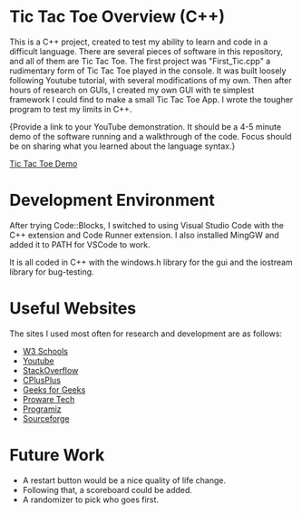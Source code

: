 # Tic Tac Toe Overview (C++)

This is a C++ project, created to test my ability to learn and code in a difficult language. 
There are several pieces of software in this repository, and all of them are Tic Tac Toe. The 
first project was "First_Tic.cpp" a rudimentary form of Tic Tac Toe played in the console. It was 
built loosely following Youtube tutorial, with several modifications of my own. Then after
hours of research on GUIs, I created my own GUI with te simplest framework I could find to make 
a small Tic Tac Toe App. I wrote the tougher program to test my limits in C++.

{Provide a link to your YouTube demonstration. It should be a 4-5 minute demo of the software running and a walkthrough of the code. Focus should be on sharing what you learned about the language syntax.}

[Tic Tac Toe Demo]()


# Development Environment

After trying Code::Blocks, I switched to using Visual Studio Code with the C++ extension and 
Code Runner extension. I also installed MingGW and added it to PATH for VSCode to work.

It is all coded in C++ with the windows.h library for the gui and the iostream library for 
bug-testing.


# Useful Websites

The sites I used most often for research and development are as follows:

- [W3 Schools](https://www.w3schools.com/)
- [Youtube](www.youtube.com)
- [StackOverflow](stackoverflow.com)
- [CPlusPlus](cplusplus.com)
- [Geeks for Geeks](www.geeksforgeeks.org)
- [Proware Tech](www.prowaretech.com)
- [Programiz](www.programiz.com)
- [Sourceforge](sourceforge.net)


# Future Work

- A restart button would be a nice quality of life change.
- Following that, a scoreboard could be added.
- A randomizer to pick who goes first.
